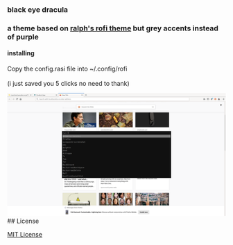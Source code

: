 <h3>black eye dracula<h3>
<p>a theme based on <a href="https://draculatheme.com/rofi/">ralph's rofi theme</a> but grey accents instead of purple</p>
<h4>installing</h4>
  <p>
Copy the config.rasi file into ~/.config/rofi
<br><br>(i just saved you 5 clicks no need to thank)</p>
<img src="finally.png">
  ## License

[MIT License](./LICENSE)
